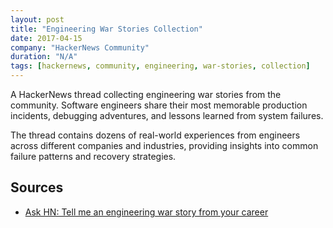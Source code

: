 ```yaml
---
layout: post
title: "Engineering War Stories Collection"
date: 2017-04-15
company: "HackerNews Community"
duration: "N/A"
tags: [hackernews, community, engineering, war-stories, collection]
---
```


A HackerNews thread collecting engineering war stories from the community. Software engineers share their most memorable production incidents, debugging adventures, and lessons learned from system failures.

The thread contains dozens of real-world experiences from engineers across different companies and industries, providing insights into common failure patterns and recovery strategies.

## Sources

- [Ask HN: Tell me an engineering war story from your career](https://news.ycombinator.com/item?id=13987098)